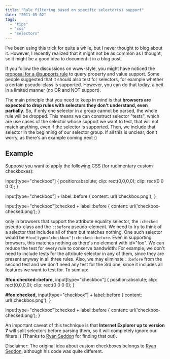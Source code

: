 ```yaml
---
title: "Rule filtering based on specific selector(s) support"
date: "2011-05-02"
tags:
  - "tips"
  - "css"
  - "selectors"
---
```


I've been using this trick for quite a while, but I never thought to blog about it. However, I recently realized that it might not be as common as I thought, so it might be a good idea to document it in a blog post.

If you follow the discussions on www-style, you might have noticed the [proposal for a @supports rule](http://lists.w3.org/Archives/Public/www-style/2011Apr/0428.html) to query property and value support. Some people suggested that it should also test for selectors, for example whether a certain pseudo-class is supported. However, you can do that today, albeit in a limited manner (no OR and NOT support).

The main principle that you need to keep in mind is that **browsers are expected to drop rules with selectors they don't understand, even partially**. So, if only one selector in a group cannot be parsed, the whole rule will be dropped. This means we can construct selector "tests", which are use cases of the selector whose support we want to test, that will not match anything, even if the selector is supported. Then, we include that selector in the beginning of our selector group. If all this is unclear, don't worry, as there's an example coming next :)

## Example

Suppose you want to apply the following CSS (for rudimentary custom checkboxes):

input\[type="checkbox"\] {
    position:absolute;
    clip: rect(0,0,0,0);
    clip: rect(0 0 0 0);
}

input\[type="checkbox"\] + label::before {
    content: url('checkbox.png');
}

input\[type="checkbox"\]:checked + label::before {
    content: url('checkbox-checked.png');
}

only in browsers that support the attribute equality selector, the `:checked` pseudo-class and the `::before` pseudo-element. We need to try to think of a selector that includes all of them but matches nothing. One such selector would be `#foo[type="checkbox"]:checked::before`. Even in supporting browsers, this matches nothing as there's no element with id="foo". We can reduce the test for every rule to conserve bandwidth: For example, we don't need to include tests for the attribute selector in any of them, since they are present anyway in all three rules. Also, we may eliminate `::before` from the second test and we don't need any test for the 3rd one, since it includes all features we want to test for. To sum up:

**#foo:checked::before,**
input\[type="checkbox"\] {
    position:absolute;
    clip: rect(0,0,0,0);
    clip: rect(0 0 0 0);
}

**#foo:checked,**
input\[type="checkbox"\] + label::before {
    content: url('checkbox.png');
}

input\[type="checkbox"\]:checked + label::before {
    content: url('checkbox-checked.png');
}

An important caveat of this technique is that **Internet Explorer up to version 7** will split selectors before parsing them, so it will completely ignore our filters :( (Thanks to [Ryan Seddon](http://www.thecssninja.com/) for finding that out).

Disclaimer: The original idea about custom checkboxes belongs to [Ryan Seddon](http://www.thecssninja.com/css/custom-inputs-using-css), although his code was quite different.
